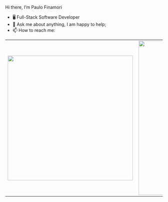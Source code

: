 Hi there, I’m Paulo Finamori
- 🖥 Full-Stack Software Developer
- 💬 Ask me about anything, I am happy to help; 
- 📫 How to reach me: <a href="https://www.linkedin.com/in/paulo-finamori"><img src="https://github.com/finamori/finamori/linkedin.png" width="16"></img></a> 
  <a href="mailto:paulofinamori@gmail.com"><img src="https://github.com/finamori/finamori/gmail.png" width="16"></img></a> 




<center>
<table>
    <tr>
        <td><img width="400px" align="left" src="https://github-readme-stats.vercel.app/api/top-langs/?username=Finamori&hide=html&layout=compact&theme=white" /></td>
        <td><img width="495px" align="left" src="https://github-readme-stats.vercel.app/api?username=Finamori&theme=white"/></td>
    </tr>   
</table>
</center>  

<!---
Finamori/Finamori is a ✨ special ✨ repository because its `README.md` (this file) appears on your GitHub profile.
You can click the Preview link to take a look at your changes.
--->
